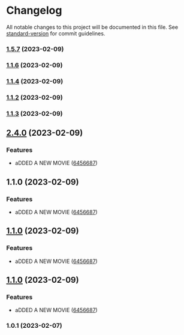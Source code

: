 # Changelog

All notable changes to this project will be documented in this file. See [standard-version](https://github.com/conventional-changelog/standard-version) for commit guidelines.

### [1.5.7](https://github.com/Gtheodoridiis/Cinema/compare/v1.1.6...v1.5.7) (2023-02-09)

### [1.1.6](https://github.com/Gtheodoridiis/Cinema/compare/v1.1.4...v1.1.6) (2023-02-09)

### [1.1.4](https://github.com/Gtheodoridiis/Cinema/compare/v1.1.2...v1.1.4) (2023-02-09)

### [1.1.2](https://github.com/Gtheodoridiis/Cinema/compare/v1.1.3...v1.1.2) (2023-02-09)

### [1.1.3](https://github.com/Gtheodoridiis/Cinema/compare/v2.4.0...v1.1.3) (2023-02-09)

## [2.4.0](https://github.com/Gtheodoridiis/Cinema/compare/v1.0.1...v2.4.0) (2023-02-09)


### Features

* aDDED A NEW MOVIE ([6456687](https://github.com/Gtheodoridiis/Cinema/commit/645668796e2917287048be1ee23d81e0e48b5e1e))

## 1.1.0 (2023-02-09)


### Features

* aDDED A NEW MOVIE ([6456687](https://github.com/Gtheodoridiis/Cinema/commit/645668796e2917287048be1ee23d81e0e48b5e1e))

## [1.1.0](https://github.com/Gtheodoridiis/Cinema/compare/v1.0.1...v1.1.0) (2023-02-09)


### Features

* aDDED A NEW MOVIE ([6456687](https://github.com/Gtheodoridiis/Cinema/commit/645668796e2917287048be1ee23d81e0e48b5e1e))

## [1.1.0](https://github.com/Gtheodoridiis/Cinema/compare/v1.0.1...v1.1.0) (2023-02-09)


### Features

* aDDED A NEW MOVIE ([6456687](https://github.com/Gtheodoridiis/Cinema/commit/645668796e2917287048be1ee23d81e0e48b5e1e))

### 1.0.1 (2023-02-07)
